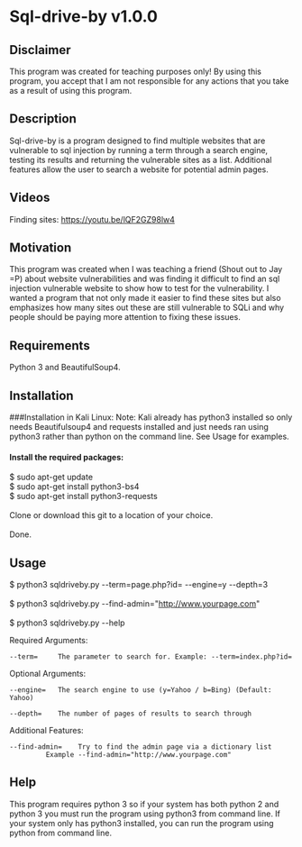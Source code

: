 # Sql-drive-by v1.0.0

## Disclaimer

This program was created for teaching purposes only! By using this program, you accept that I am not responsible for any actions that you take as a result of using this program.

## Description

Sql-drive-by is a program designed to find multiple websites that are vulnerable to sql injection by running a term through a search engine, testing its results and returning the vulnerable sites as a list. Additional features allow the user to search a website for potential admin pages.

## Videos

Finding sites: https://youtu.be/lQF2GZ98lw4

## Motivation

This program was created when I was teaching a friend (Shout out to Jay =P) about website vulnerabilities and was finding it difficult to find an sql injection vulnerable website to show how to test for the vulnerability. I wanted a program that not only made it easier to find these sites but also emphasizes how many sites out these are still vulnerable to SQLi and why people should be paying more attention to fixing these issues.

## Requirements

Python 3 and BeautifulSoup4.

## Installation

###Installation in Kali Linux:
Note: Kali already has python3 installed so only needs Beautifulsoup4 and requests installed and just needs ran using python3 rather than python on the command line. See Usage for examples.
#### Install the required packages:
$ sudo apt-get update
<br />$ sudo apt-get install python3-bs4
<br />$ sudo apt-get install python3-requests
<br /><br />
Clone or download this git to a location of your choice.
<br /><br />
Done.

## Usage

$ python3 sqldriveby.py --term=page.php?id= --engine=y --depth=3
<br /><br />
$ python3 sqldriveby.py --find-admin="http://www.yourpage.com"
<br /><br />
$ python3 sqldriveby.py --help

Required Arguments:
	
	--term=     The parameter to search for. Example: --term=index.php?id=
	
Optional Arguments:
	
	--engine=   The search engine to use (y=Yahoo / b=Bing) (Default: Yahoo)
	
	--depth=    The number of pages of results to search through
	
Additional Features:

	--find-admin=    Try to find the admin page via a dictionary list
			 Example --find-admin="http://www.yourpage.com"
	

## Help

This program requires python 3 so if your system has both python 2 and python 3 you must run the program using python3 from command line. If your system only has python3 installed, you can run the program using python from command line.
